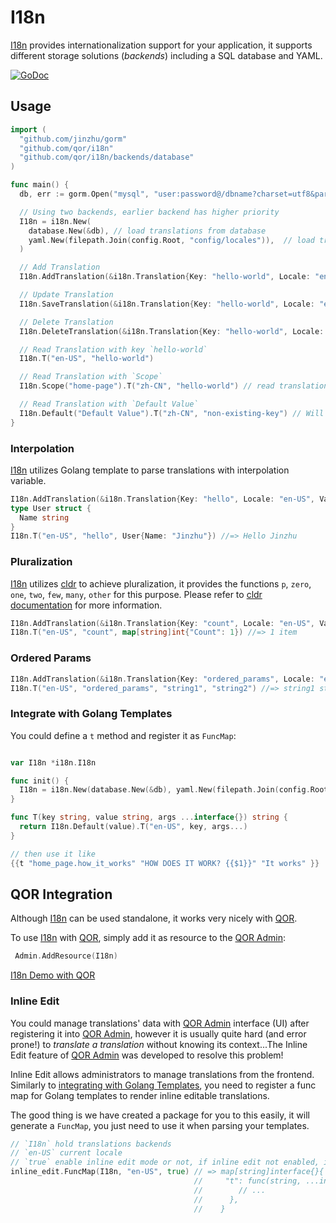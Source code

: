 # I18n

[I18n](https://github.com/qor/i18n) provides internationalization support for your application, it supports different storage solutions (*backends*) including a SQL database and YAML.

[![GoDoc](https://godoc.org/github.com/qor/i18n?status.svg)](https://godoc.org/github.com/qor/i18n)

## Usage

```go
import (
  "github.com/jinzhu/gorm"
  "github.com/qor/i18n"
  "github.com/qor/i18n/backends/database"
)

func main() {
  db, err := gorm.Open("mysql", "user:password@/dbname?charset=utf8&parseTime=True&loc=Local")

  // Using two backends, earlier backend has higher priority
  I18n = i18n.New(
    database.New(&db), // load translations from database
    yaml.New(filepath.Join(config.Root, "config/locales")),  // load translations from YAML files in directory `config/locales
  )

  // Add Translation
  I18n.AddTranslation(&i18n.Translation{Key: "hello-world", Locale: "en-US", Value: "hello world"})

  // Update Translation
  I18n.SaveTranslation(&i18n.Translation{Key: "hello-world", Locale: "en-US", Value: "Hello World"})

  // Delete Translation
  I18n.DeleteTranslation(&i18n.Translation{Key: "hello-world", Locale: "en-US", Value: "Hello World"})

  // Read Translation with key `hello-world`
  I18n.T("en-US", "hello-world")

  // Read Translation with `Scope`
  I18n.Scope("home-page").T("zh-CN", "hello-world") // read translation with translation key `home-page.hello-world`

  // Read Translation with `Default Value`
  I18n.Default("Default Value").T("zh-CN", "non-existing-key") // Will return default value `Default Value`
}
```

### Interpolation

[I18n](https://github.com/qor/i18n) utilizes Golang template to parse translations with interpolation variable.

```go
I18n.AddTranslation(&i18n.Translation{Key: "hello", Locale: "en-US", Value: "Hello {{.Name}}"})
type User struct {
  Name string
}
I18n.T("en-US", "hello", User{Name: "Jinzhu"}) //=> Hello Jinzhu
```

### Pluralization

[I18n](https://github.com/qor/i18n) utilizes [cldr](https://github.com/theplant/cldr) to achieve pluralization, it provides the functions `p`, `zero`, `one`, `two`, `few`, `many`, `other` for this purpose. Please refer to [cldr documentation](https://github.com/theplant/cldr) for more information.

```go
I18n.AddTranslation(&i18n.Translation{Key: "count", Locale: "en-US", Value: "{{p "Count" (one "{{.Count}} item") (other "{{.Count}} items")}}"})
I18n.T("en-US", "count", map[string]int{"Count": 1}) //=> 1 item
```

### Ordered Params

```go
I18n.AddTranslation(&i18n.Translation{Key: "ordered_params", Locale: "en-US", Value: "{{$1}} {{$2}} {{$1}}"})
I18n.T("en-US", "ordered_params", "string1", "string2") //=> string1 string2 string1
```

### Integrate with Golang Templates

You could define a `t` method and register it as `FuncMap`:

```go

var I18n *i18n.I18n

func init() {
  I18n = i18n.New(database.New(&db), yaml.New(filepath.Join(config.Root, "config/locales")))
}

func T(key string, value string, args ...interface{}) string {
  return I18n.Default(value).T("en-US", key, args...)
}

// then use it like
{{t "home_page.how_it_works" "HOW DOES IT WORK? {{$1}}" "It works" }}
```

## QOR Integration

Although [I18n](https://github.com/qor/i18n) can be used standalone, it works very nicely with [QOR](https://github.com/qor/qor).

To use [I18n](https://github.com/qor/i18n) with [QOR](https://github.com/qor/qor), simply add it as resource to the [QOR Admin](../chapter2/setup.md):

```go
 Admin.AddResource(I18n)
 ```

[I18n Demo with QOR](http://demo.getqor.com/admin/translations)

### Inline Edit

You could manage translations' data with [QOR Admin](../chapter2/setup.md) interface (UI) after registering it into [QOR Admin](../chapter2/setup.md), however it is usually quite hard (and error prone!) to *translate a translation* without knowing its context...The Inline Edit feature of [QOR Admin](../chapter2/setup.md) was developed to resolve this problem!

Inline Edit allows administrators to manage translations from the frontend. Similarly to [integrating with Golang Templates](#integrate-with-golang-templates), you need to register a func map for Golang templates to render inline editable translations.

The good thing is we have created a package for you to this easily, it will generate a `FuncMap`, you just need to use it when parsing your templates.

```go
// `I18n` hold translations backends
// `en-US` current locale
// `true` enable inline edit mode or not, if inline edit not enabled, it works just like the funcmap in section "Integrate with Golang Templates"
inline_edit.FuncMap(I18n, "en-US", true) // => map[string]interface{}{
                                         //     "t": func(string, ...interface{}) template.HTML {
                                         //        // ...
                                         //      },
                                         //    }
```
